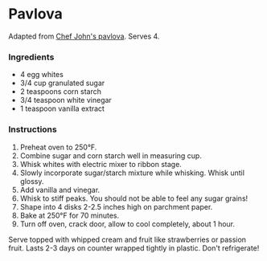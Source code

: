 # Pavlova

Adapted from [Chef John's pavlova](http://foodwishes.blogspot.com/2012/04/fresh-strawberry-pavlova-cracking-up.html). Serves 4.

### Ingredients

- 4 egg whites
- 3/4 cup granulated sugar
- 2 teaspoons corn starch
- 3/4 teaspoon white vinegar
- 1 teaspoon vanilla extract

### Instructions

1. Preheat oven to 250&deg;F.
2. Combine sugar and corn starch well in measuring cup.
3. Whisk whites with electric mixer to ribbon stage.
4. Slowly incorporate sugar/starch mixture while whisking. Whisk until glossy.
5. Add vanilla and vinegar.
6. Whisk to stiff peaks. You should not be able to feel any sugar grains!
7. Shape into 4 disks 2-2.5 inches high on parchment paper.
8. Bake at 250&deg;F for 70 minutes.
9. Turn off oven, crack door, allow to cool completely, about 1 hour.

Serve topped with whipped cream and fruit like strawberries or passion fruit. Lasts 2-3 days on counter wrapped tightly in plastic. Don't refrigerate!
